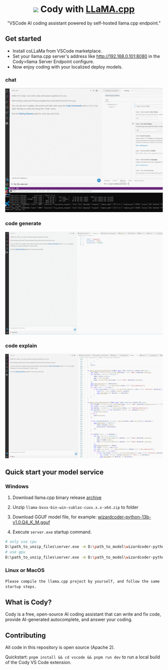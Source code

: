 <div align=center>

# <img src="https://storage.googleapis.com/sourcegraph-assets/cody/20230417/logomark-default.svg" width="26"> Cody with [LLaMA.cpp](https://github.com/ggerganov/llama.cpp)

"VSCode AI coding assistant powered by self-hosted llama.cpp endpoint."

</div>

## Get started

- Install coLLaMa from VSCode marketplace.
- Set your llama.cpp server's address like http://192.168.0.101:8080 in the Cody>llama Server Endpoint configure.
- Now enjoy coding with your localized deploy models.

 ### chat 

<img src="examples/chat_demo.gif" alt="chat with llama.cpp server"/>

### code generate

<img src="examples/code_generate_demo1.gif" alt="code generate"/>

### code explain

<img src="examples/explain_code_demo1.gif" alt="explain code"/>


## Quick start your model service

### Windows
>
1. Download llama.cpp binary release [archive](https://github.com/ggerganov/llama.cpp/releases)

2. Unzip `llama-bxxx-bin-win-cublas-cuxx.x.x-x64.zip` to folder

3. Download GGUF model file, for example: [wizardcoder-python-13b-v1.0.Q4_K_M.gguf](https://huggingface.co/TheBloke/WizardCoder-Python-13B-V1.0-GGUF/resolve/main/wizardcoder-python-13b-v1.0.Q4_K_M.gguf?download=true)

4. Execute `server.exe` startup command.

```sh
# only use cpu
D:\path_to_unzip_files\server.exe -m D:\path_to_model\wizardcoder-python-13b-v1.0.Q4_K_M.gguf -t 8 -c 1024
# use gpu
D:\path_to_unzip_files\server.exe -m D:\path_to_model\wizardcoder-python-13b-v1.0.Q4_K_M.gguf -t 8 -ngl 81 -c 1024
```


### Linux or MacOS

`Please compile the llama.cpp project by yourself, and follow the same startup steps.`

## What is Cody?

Cody is a free, open-source AI coding assistant that can write and fix code, provide AI-generated autocomplete, and answer your coding.

## Contributing

All code in this repository is open source (Apache 2).

Quickstart: `pnpm install && cd vscode && pnpm run dev` to run a local build of the Cody VS Code extension.

